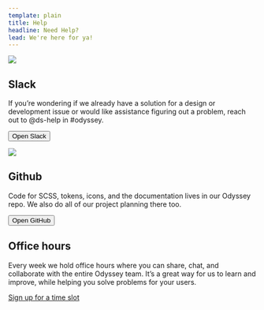 ```yaml
---
template: plain
title: Help
headline: Need Help?
lead: We're here for ya!
---
```


<section class="odo-grid--1col">
  <section>

  <img aria-hidden="true" src="/images/icon-slack.svg">

  ## Slack

  If you’re wondering if we already have a solution for a design or development issue or would like assistance figuring out a problem, reach out to @ds-help in #odyssey.

  <button class="ods-button">Open Slack</button>

  </section>
  <section>

  <img aria-hidden="true" src="/images/icon-github.svg">

  ## Github

  Code for SCSS, tokens, icons, and the documentation lives in our Odyssey repo. We also do all of our project planning there too.

  <button class="ods-button">Open GitHub</button>
  
  </section>
  <section>


  ## Office hours

  Every week we hold office hours where you can share, chat, and collaborate with the entire Odyssey team. It’s a great way for us to learn and improve, while helping you solve problems for your users.

  <a href="https://oktawiki.atlassian.net/wiki/spaces/UX/pages/880512140/Odyssey+Office+Hours" target="_blank">Sign up for a time slot</a>

  </section>

</section>
